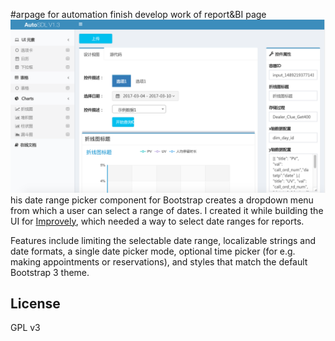 #arpage for automation finish develop work of report&BI page
![ttt](https://github.com/YliuChina/arpage/blob/master/app/fristpage.png?raw=true)
his date range picker component for Bootstrap creates a dropdown menu from which a user can
select a range of dates. I created it while building the UI for [Improvely](http://www.improvely.com), 
which needed a way to select date ranges for reports.

Features include limiting the selectable date range, localizable strings and date formats,
a single date picker mode, optional time picker (for e.g. making appointments or reservations),
and styles that match the default Bootstrap 3 theme.

## License

GPL v3


